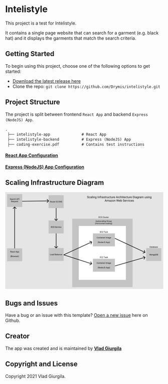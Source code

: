 # Intelistyle

This project is a test for Intelistyle. 

It contains a single page website that can search for a garment (e.g. black hat) and it displays the garments that match the search criteria.

## Getting Started

To begin using this project, choose one of the following options to get started:
* [Download the latest release here](https://github.com/Drymis/intelistyle/archive/refs/heads/main.zip)
* Clone the repo: `git clone https://github.com/Drymis/intelistyle.git`

## Project Structure

The project is split between frontend `React App` and backend `Express (NodeJS) App`.

```
.
 ├── intelistyle-app              # React App
 ├── intelistyle-backend          # Express (NodeJS) App
 ├── coding-exercise.pdf          # Contains test instructions
```
#### [React App Configuration](https://github.com/Drymis/vlad-17-11-2021/tree/main/intelistyle-app)

#### [Express (NodeJS) App Configuration](https://github.com/Drymis/vlad-17-11-2021/tree/main/intelistyle-backend)

## Scaling Infrastructure Diagram

![alt text](https://github.com/Drymis/vlad-17-11-2021/blob/main/scaling-infrastructure-architecture-diagram.png)

<!-- ## Before starting
Before starting make sure you have ionic and cordova installed.
If you don't, run `npm install -g ionic cordova` to install them globally. 

## Start the project
The project is started with the regular ionic commands.

1. Run `npm install` to install all dependencies.
2. Run `ionic serve` to start the development environment.

Alternatively run `ionic cordova run browser` to run the app on the browser -->

## Bugs and Issues

Have a bug or an issue with this template? [Open a new issue](https://github.com/Drymis/intelistyle/issues) here on Github.

## Creator

The app was created and is maintained by **[Vlad Giurgila](https://github.com/Drymis)**

## Copyright and License

Copyright 2021 Vlad Giurgila.
